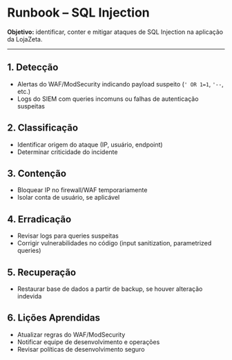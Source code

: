 # Runbook – SQL Injection

**Objetivo:** identificar, conter e mitigar ataques de SQL Injection na aplicação da LojaZeta.

---

## 1. Detecção

- Alertas do WAF/ModSecurity indicando payload suspeito (`' OR 1=1`, `'--`, etc.)  
- Logs do SIEM com queries incomuns ou falhas de autenticação suspeitas

## 2. Classificação

- Identificar origem do ataque (IP, usuário, endpoint)  
- Determinar criticidade do incidente

## 3. Contenção

- Bloquear IP no firewall/WAF temporariamente  
- Isolar conta de usuário, se aplicável

## 4. Erradicação

- Revisar logs para queries suspeitas  
- Corrigir vulnerabilidades no código (input sanitization, parametrized queries)

## 5. Recuperação

- Restaurar base de dados a partir de backup, se houver alteração indevida

## 6. Lições Aprendidas

- Atualizar regras do WAF/ModSecurity  
- Notificar equipe de desenvolvimento e operações  
- Revisar políticas de desenvolvimento seguro

